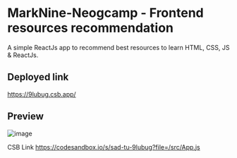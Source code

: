 # MarkNine-Neogcamp - Frontend resources recommendation
A simple ReactJs app to recommend best resources to learn HTML, CSS, JS & ReactJs. 

## Deployed link
https://9lubug.csb.app/ 

## Preview 
![image](https://user-images.githubusercontent.com/87566298/188268966-17d4eb1e-51f1-496f-aa5b-730ce3832e7e.png)

CSB Link https://codesandbox.io/s/sad-tu-9lubug?file=/src/App.js

